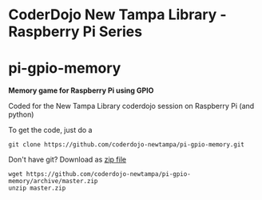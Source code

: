 # CoderDojo New Tampa Library - Raspberry Pi Series
#
# pi-gpio-memory

**Memory game for Raspberry Pi using GPIO**

Coded for the New Tampa Library coderdojo session on Raspberry Pi (and python)

To get the code, just do a 

```
git clone https://github.com/coderdojo-newtampa/pi-gpio-memory.git
```
Don't have git? Download as [zip file](https://github.com/coderdojo-newtampa/pi-gpio-memory/archive/master.zip)

```
wget https://github.com/coderdojo-newtampa/pi-gpio-memory/archive/master.zip
unzip master.zip
```

